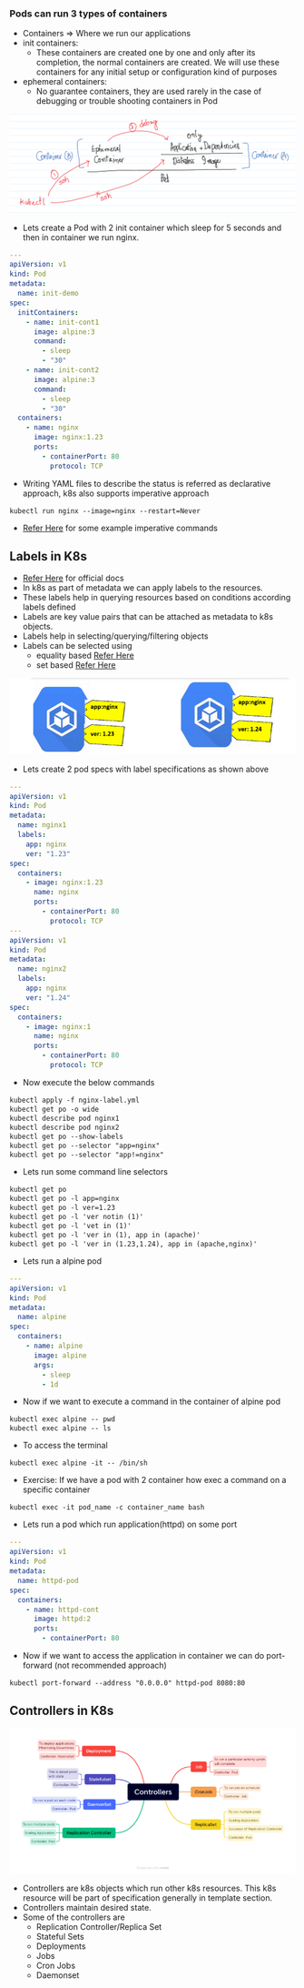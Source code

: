 ### Pods can run 3 types of containers
* Containers => Where we run our applications
* init containers:
    * These containers are created one by one and only after its completion, the normal containers are created.
        We will use these containers for any initial setup or configuration kind of purposes
* ephemeral containers:
    * No guarantee containers, they are used rarely in the case of debugging or trouble shooting containers in Pod

![Preview](./Images/k8s-ephemeral.png)

* Lets create a Pod with 2 init container which sleep for 5 seconds and then in container we run nginx. 

```yml
---
apiVersion: v1
kind: Pod
metadata:
  name: init-demo
spec:
  initContainers:
    - name: init-cont1
      image: alpine:3
      command:
        - sleep
        - "30"
    - name: init-cont2
      image: alpine:3
      command:
        - sleep
        - "30"
  containers:
    - name: nginx
      image: nginx:1.23
      ports:
        - containerPort: 80
          protocol: TCP
```
* Writing YAML files to describe the status is referred as declarative approach, k8s also supports imperative approach 

```
kubectl run nginx --image=nginx --restart=Never
```

* [Refer Here](https://kubernetes.io/docs/reference/generated/kubectl/kubectl-commands#run) for some example imperative commands

## Labels in K8s
* [Refer Here](https://kubernetes.io/docs/concepts/overview/working-with-objects/labels/) for official docs
* In k8s as part of metadata we can apply labels to the resources.
* These labels help in querying resources based on conditions according labels defined
* Labels are key value pairs that can be attached as metadata to k8s objects.
* Labels help in selecting/querying/filtering objects
* Labels can be selected using 
    * equality based [Refer Here](https://kubernetes.io/docs/concepts/overview/working-with-objects/labels/#equality-based-requirement)
    * set based [Refer Here](https://kubernetes.io/docs/concepts/overview/working-with-objects/labels/#set-based-requirement)

![Preview](./Images/k8s-label.png)

* Lets create 2 pod specs with label specifications as shown above

```yml
---
apiVersion: v1
kind: Pod
metadata:
  name: nginx1
  labels:
    app: nginx
    ver: "1.23"
spec:
  containers:
    - image: nginx:1.23
      name: nginx
      ports: 
        - containerPort: 80
          protocol: TCP
---
apiVersion: v1
kind: Pod
metadata:
  name: nginx2
  labels:
    app: nginx
    ver: "1.24"
spec:
  containers:
    - image: nginx:1
      name: nginx
      ports: 
        - containerPort: 80
          protocol: TCP
```
* Now execute the below commands

```
kubectl apply -f nginx-label.yml
kubectl get po -o wide
kubectl describe pod nginx1
kubectl describe pod nginx2
kubectl get po --show-labels
kubectl get po --selector "app=nginx"
kubectl get po --selector "app!=nginx"
```
* Lets run some command line selectors

```
kubectl get po
kubectl get po -l app=nginx
kubectl get po -l ver=1.23
kubectl get po -l 'ver notin (1)'
kubectl get po -l 'vet in (1)'
kubectl get po -l 'ver in (1), app in (apache)'
kubectl get po -l 'ver in (1.23,1.24), app in (apache,nginx)'
```
* Lets run a alpine pod

```yml
---
apiVersion: v1
kind: Pod
metadata:
  name: alpine
spec:
  containers:
    - name: alpine
      image: alpine
      args:
        - sleep
        - 1d

```
* Now if we want to execute a command in the container of alpine pod

```
kubectl exec alpine -- pwd
kubectl exec alpine -- ls
```
* To access the terminal

```
kubectl exec alpine -it -- /bin/sh
```
* Exercise: If we have a pod with 2 container how exec a command on a specific container

```
kubectl exec -it pod_name -c container_name bash
```
* Lets run a pod which run application(httpd) on some port

```yml
---
apiVersion: v1
kind: Pod
metadata:
  name: httpd-pod
spec:
  containers:
    - name: httpd-cont
      image: httpd:2
      ports:
        - containerPort: 80
```
* Now if we want to access the application in container we can do port-forward (not recommended approach)

```
kubectl port-forward --address "0.0.0.0" httpd-pod 8080:80
```

## Controllers in K8s

![Preview](./Images/k8s-controller.png)

* Controllers are k8s objects which run other k8s resources. This k8s resource will be part of specification generally in template section.
* Controllers maintain desired state.
* Some of the controllers are
    * Replication Controller/Replica Set
    * Stateful Sets
    * Deployments
    * Jobs
    * Cron Jobs
    * Daemonset
